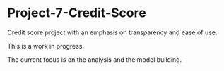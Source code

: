 # Project-7-Credit-Score
Credit score project with an emphasis on transparency and ease of use.

This is a work in progress.

The current focus is on the analysis and the model building.
